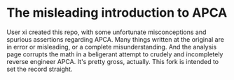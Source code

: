 # The misleading introduction to APCA

User xi created this repo, with some unfortunate misconceptions and spurious assertions regarding APCA. Many things written at the original are in error or misleading, or a complete misunderstanding. And the analysis page corrupts the math in a beligerant attempt to crudely and incompletely reverse engineer APCA. It's pretty gross, actually. This fork is intended to set the record straight.


